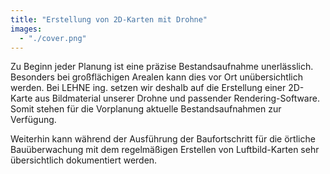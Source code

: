 ```yaml
---
title: "Erstellung von 2D-Karten mit Drohne"
images:
  - "./cover.png"
---
```


Zu Beginn jeder Planung ist eine präzise Bestandsaufnahme 
unerlässlich. Besonders bei großflächigen Arealen kann dies vor Ort 
unübersichtlich werden. Bei LEHNE ing. setzen wir deshalb auf die 
Erstellung einer 2D-Karte aus Bildmaterial unserer Drohne und passender 
Rendering-Software. Somit stehen für die Vorplanung aktuelle 
Bestandsaufnahmen zur Verfügung.

Weiterhin kann während der Ausführung der Baufortschritt für die 
örtliche Bauüberwachung mit dem regelmäßigen Erstellen von 
Luftbild-Karten sehr übersichtlich dokumentiert werden.